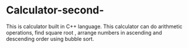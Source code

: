 # Calculator-second-
This is calculator built in C++ language.
This calculator can do arithmetic operations, find square root , arrange numbers in ascending and descending order using bubble sort.
